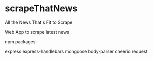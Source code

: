# scrapeThatNews

All the News That's Fit to Scrape

Web App to scrape latest news

npm packages:

express
express-handlebars
mongoose
body-parser
cheerio
request
